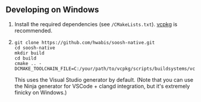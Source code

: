 ## Developing on Windows

1. Install the required dependencies (see `/CMakeLists.txt`). [vcpkg](https://github.com/microsoft/vcpkg) is recommended.
1.
   ```
   git clone https://github.com/hwabis/soosh-native.git
   cd soosh-native
   mkdir build
   cd build
   cmake .. -DCMAKE_TOOLCHAIN_FILE=C:/your/path/to/vcpkg/scripts/buildsystems/vcpkg.cmake
   ```
   This uses the Visual Studio generator by default. (Note that you can use the Ninja generator for VSCode + clangd integration, but it's extremely finicky on Windows.)
